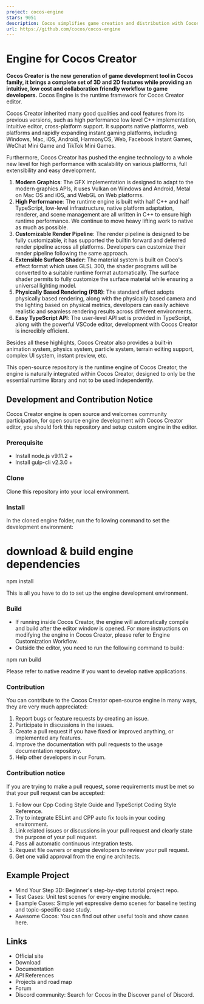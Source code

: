 ```yaml
---
project: cocos-engine
stars: 9051
description: Cocos simplifies game creation and distribution with Cocos Creator, a free, open-source, cross-platform game engine. Empowering millions of developers to create high-performance, engaging 2D/3D games and instant web entertainment.
url: https://github.com/cocos/cocos-engine
---
```


Engine for Cocos Creator
========================

**Cocos Creator is the new generation of game development tool in Cocos family, it brings a complete set of 3D and 2D features while providing an intuitive, low cost and collaboration friendly workflow to game developers.** Cocos Engine is the runtime framework for Cocos Creator editor.

Cocos Creator inherited many good qualities and cool features from its previous versions, such as high performance low level C++ implementation, intuitive editor, cross-platform support. It supports native platforms, web platforms and rapidly expanding instant gaming platforms, including Windows, Mac, iOS, Android, HarmonyOS, Web, Facebook Instant Games, WeChat Mini Game and TikTok Mini Games.

Furthermore, Cocos Creator has pushed the engine technology to a whole new level for high performance with scalability on various platforms, full extensibility and easy development.

1.  **Modern Graphics**: The GFX implementation is designed to adapt to the modern graphics APIs, it uses Vulkan on Windows and Android, Metal on Mac OS and iOS, and WebGL on Web platforms.
2.  **High Performance**: The runtime engine is built with half C++ and half TypeScript, low-level infrastructure, native platform adaptation, renderer, and scene management are all written in C++ to ensure high runtime performance. We continue to move heavy lifting work to native as much as possible.
3.  **Customizable Render Pipeline**: The render pipeline is designed to be fully customizable, it has supported the builtin forward and deferred render pipeline across all platforms. Developers can customize their render pipeline following the same approach.
4.  **Extensible Surface Shader**: The material system is built on Coco's effect format which uses GLSL 300, the shader programs will be converted to a suitable runtime format automatically. The surface shader permits to fully customize the surface material while ensuring a universal lighting model.
5.  **Physically Based Rendering (PBR)**: The standard effect adopts physically based rendering, along with the physically based camera and the lighting based on physical metrics, developers can easily achieve realistic and seamless rendering results across different environments.
6.  **Easy TypeScript API**: The user-level API set is provided in TypeScript, along with the powerful VSCode editor, development with Cocos Creator is incredibly efficient.

Besides all these highlights, Cocos Creator also provides a built-in animation system, physics system, particle system, terrain editing support, complex UI system, instant preview, etc.

This open-source repository is the runtime engine of Cocos Creator, the engine is naturally integrated within Cocos Creator, designed to only be the essential runtime library and not to be used independently.

Development and Contribution Notice
-----------------------------------

Cocos Creator engine is open source and welcomes community participation, for open source engine development with Cocos Creator editor, you should fork this repository and setup custom engine in the editor.

### Prerequisite

-   Install node.js v9.11.2 +
-   Install gulp-cli v2.3.0 +

### Clone

Clone this repository into your local environment.

### Install

In the cloned engine folder, run the following command to set the development environment:

# download & build engine dependencies
npm install

This is all you have to do to set up the engine development environment.

### Build

-   If running inside Cocos Creator, the engine will automatically compile and build after the editor window is opened. For more instructions on modifying the engine in Cocos Creator, please refer to Engine Customization Workflow.
-   Outside the editor, you need to run the following command to build:

npm run build

Please refer to native readme if you want to develop native applications.

### Contribution

You can contribute to the Cocos Creator open-source engine in many ways, they are very much appreciated:

1.  Report bugs or feature requests by creating an issue.
2.  Participate in discussions in the issues.
3.  Create a pull request if you have fixed or improved anything, or implemented any features.
4.  Improve the documentation with pull requests to the usage documentation repository.
5.  Help other developers in our Forum.

### Contribution notice

If you are trying to make a pull request, some requirements must be met so that your pull request can be accepted:

1.  Follow our Cpp Coding Style Guide and TypeScript Coding Style Reference.
2.  Try to integrate ESLint and CPP auto fix tools in your coding environment.
3.  Link related issues or discussions in your pull request and clearly state the purpose of your pull request.
4.  Pass all automatic continuous integration tests.
5.  Request file owners or engine developers to review your pull request.
6.  Get one valid approval from the engine architects.

Example Project
---------------

-   Mind Your Step 3D: Beginner's step-by-step tutorial project repo.
-   Test Cases: Unit test scenes for every engine module.
-   Example Cases: Simple yet expressive demo scenes for baseline testing and topic-specific case study.
-   Awesome Cocos: You can find out other useful tools and show cases here.

Links
-----

-   Official site
-   Download
-   Documentation
-   API References
-   Projects and road map
-   Forum
-   Discord community: Search for Cocos in the Discover panel of Discord.
